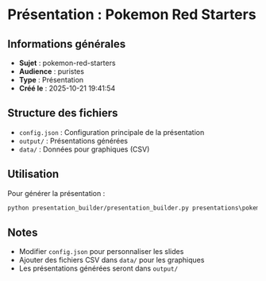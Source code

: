 # Présentation : Pokemon Red Starters

## Informations générales
- **Sujet** : pokemon-red-starters
- **Audience** : puristes
- **Type** : Présentation
- **Créé le** : 2025-10-21 19:41:54

## Structure des fichiers
- `config.json` : Configuration principale de la présentation
- `output/` : Présentations générées
- `data/` : Données pour graphiques (CSV)

## Utilisation
Pour générer la présentation :
```bash
python presentation_builder/presentation_builder.py presentations\pokemon-red-starters\puristes/config.json
```

## Notes
- Modifier `config.json` pour personnaliser les slides
- Ajouter des fichiers CSV dans `data/` pour les graphiques
- Les présentations générées seront dans `output/`
